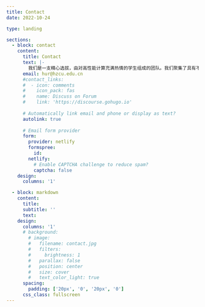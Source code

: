 ```yaml
---
title: Contact
date: 2022-10-24

type: landing

sections:
  - block: contact
    content:
      title: Contact
      text: |-
        我们是一支精心选拔，由对高性能计算充满热情的学生组成的团队。我们聚集了具有不同技术背景和兴趣的成员，他们在算法优化、程序设计、系统架构等高性能计算的关键领域中不断探索和学习。我们致力于解决复杂的科学计算问题，推动计算科学的前沿。我们通过参与各种竞赛和研究项目，不断提升团队的技术水平和创新能力。我们的目标是培养具备高性能计算技能的专业人才，为未来的科技发展贡献力量。
      email: hur@hzcu.edu.cn
      #contact_links:
      #  - icon: comments
      #    icon_pack: fas
      #    name: Discuss on Forum
      #    link: 'https://discourse.gohugo.io'
    
      # Automatically link email and phone or display as text?
      autolink: true
    
      # Email form provider
      form:
        provider: netlify
        formspree:
          id:
        netlify:
          # Enable CAPTCHA challenge to reduce spam?
          captcha: false
    design:
      columns: '1'

  - block: markdown
    content:
      title:
      subtitle: ''
      text:
    design:
      columns: '1'
      # background:
        # image: 
        #   filename: contact.jpg
        #   filters:
        #     brightness: 1
        #   parallax: false
        #   position: center
        #   size: cover
        #   text_color_light: true
      spacing:
        padding: ['20px', '0', '20px', '0']
      css_class: fullscreen
---
```

